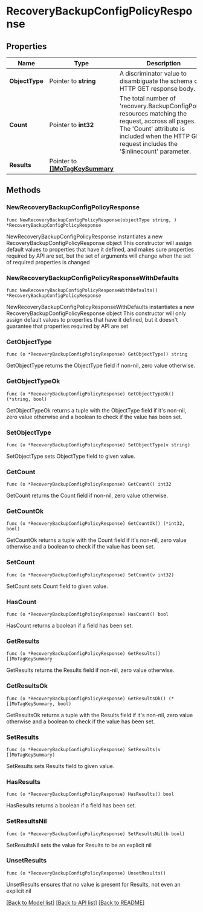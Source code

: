 # RecoveryBackupConfigPolicyResponse

## Properties

Name | Type | Description | Notes
------------ | ------------- | ------------- | -------------
**ObjectType** | Pointer to **string** | A discriminator value to disambiguate the schema of a HTTP GET response body. | 
**Count** | Pointer to **int32** | The total number of &#39;recovery.BackupConfigPolicy&#39; resources matching the request, accross all pages. The &#39;Count&#39; attribute is included when the HTTP GET request includes the &#39;$inlinecount&#39; parameter. | [optional] 
**Results** | Pointer to [**[]MoTagKeySummary**](MoTagKeySummary.md) |  | [optional] 

## Methods

### NewRecoveryBackupConfigPolicyResponse

`func NewRecoveryBackupConfigPolicyResponse(objectType string, ) *RecoveryBackupConfigPolicyResponse`

NewRecoveryBackupConfigPolicyResponse instantiates a new RecoveryBackupConfigPolicyResponse object
This constructor will assign default values to properties that have it defined,
and makes sure properties required by API are set, but the set of arguments
will change when the set of required properties is changed

### NewRecoveryBackupConfigPolicyResponseWithDefaults

`func NewRecoveryBackupConfigPolicyResponseWithDefaults() *RecoveryBackupConfigPolicyResponse`

NewRecoveryBackupConfigPolicyResponseWithDefaults instantiates a new RecoveryBackupConfigPolicyResponse object
This constructor will only assign default values to properties that have it defined,
but it doesn't guarantee that properties required by API are set

### GetObjectType

`func (o *RecoveryBackupConfigPolicyResponse) GetObjectType() string`

GetObjectType returns the ObjectType field if non-nil, zero value otherwise.

### GetObjectTypeOk

`func (o *RecoveryBackupConfigPolicyResponse) GetObjectTypeOk() (*string, bool)`

GetObjectTypeOk returns a tuple with the ObjectType field if it's non-nil, zero value otherwise
and a boolean to check if the value has been set.

### SetObjectType

`func (o *RecoveryBackupConfigPolicyResponse) SetObjectType(v string)`

SetObjectType sets ObjectType field to given value.


### GetCount

`func (o *RecoveryBackupConfigPolicyResponse) GetCount() int32`

GetCount returns the Count field if non-nil, zero value otherwise.

### GetCountOk

`func (o *RecoveryBackupConfigPolicyResponse) GetCountOk() (*int32, bool)`

GetCountOk returns a tuple with the Count field if it's non-nil, zero value otherwise
and a boolean to check if the value has been set.

### SetCount

`func (o *RecoveryBackupConfigPolicyResponse) SetCount(v int32)`

SetCount sets Count field to given value.

### HasCount

`func (o *RecoveryBackupConfigPolicyResponse) HasCount() bool`

HasCount returns a boolean if a field has been set.

### GetResults

`func (o *RecoveryBackupConfigPolicyResponse) GetResults() []MoTagKeySummary`

GetResults returns the Results field if non-nil, zero value otherwise.

### GetResultsOk

`func (o *RecoveryBackupConfigPolicyResponse) GetResultsOk() (*[]MoTagKeySummary, bool)`

GetResultsOk returns a tuple with the Results field if it's non-nil, zero value otherwise
and a boolean to check if the value has been set.

### SetResults

`func (o *RecoveryBackupConfigPolicyResponse) SetResults(v []MoTagKeySummary)`

SetResults sets Results field to given value.

### HasResults

`func (o *RecoveryBackupConfigPolicyResponse) HasResults() bool`

HasResults returns a boolean if a field has been set.

### SetResultsNil

`func (o *RecoveryBackupConfigPolicyResponse) SetResultsNil(b bool)`

 SetResultsNil sets the value for Results to be an explicit nil

### UnsetResults
`func (o *RecoveryBackupConfigPolicyResponse) UnsetResults()`

UnsetResults ensures that no value is present for Results, not even an explicit nil

[[Back to Model list]](../README.md#documentation-for-models) [[Back to API list]](../README.md#documentation-for-api-endpoints) [[Back to README]](../README.md)


